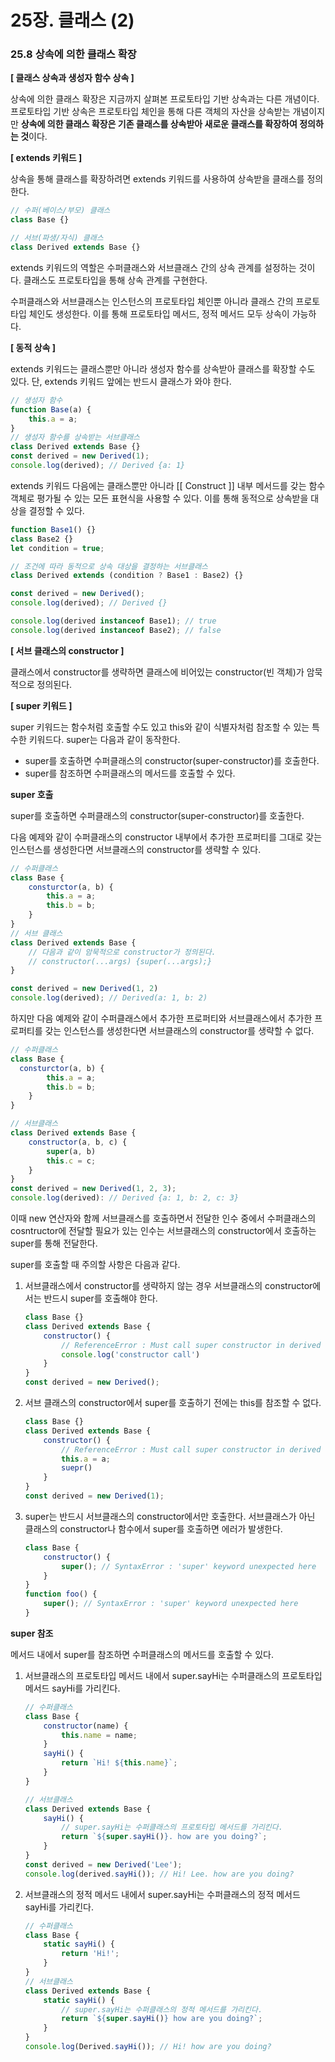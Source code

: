 # 25장. 클래스 (2)

### 25.8 상속에 의한 클래스 확장

**[ 클래스 상속과 생성자 함수 상속 ]**

상속에 의한 클래스 확장은 지금까지 살펴본 프로토타입 기반 상속과는 다른 개념이다. 프로토타입 기반 상속은 프로토타입 체인을 통해 다른 객체의 자산을 상속받는 개념이지만 **상속에 의한 클래스 확장은 기존 클래스를 상속받아 새로운 클래스를 확장하여 정의하는 것**이다.



**[ extends 키워드 ]**

상속을 통해 클래스를 확장하려면 extends 키워드를 사용하여 상속받을 클래스를 정의한다.

```javascript
// 수퍼(베이스/부모) 클래스
class Base {}

// 서브(파생/자식) 클래스
class Derived extends Base {}
```

extends 키워드의 역할은 수퍼클래스와 서브클래스 간의 상속 관계를 설정하는 것이다. 클래스도 프로토타입을 통해 상속 관계를 구현한다.

수퍼클래스와 서브클래스는 인스턴스의 프로토타입 체인뿐 아니라 클래스 간의 프로토타입 체인도 생성한다. 이를 통해 프로토타입 메서드, 정적 메서드 모두 상속이 가능하다.



**[ 동적 상속 ]**

extends 키워드는 클래스뿐만 아니라 생성자 함수를 상속받아 클래스를 확장할 수도 있다. 단, extends 키워드 앞에는 반드시 클래스가 와야 한다.

```javascript
// 생성자 함수
function Base(a) {
    this.a = a;
}
// 생성자 함수를 상속받는 서브클래스
class Derived extends Base {}
const derived = new Derived(1);
console.log(derived); // Derived {a: 1}
```

extends 키워드 다음에는 클래스뿐만 아니라 [[ Construct ]] 내부 메서드를 갖는 함수 객체로 평가될 수 있는 모든 표현식을 사용할 수 있다. 이를 통해 동적으로 상속받을 대상을 결정할 수 있다.

```javascript
function Base1() {}
class Base2 {}
let condition = true;

// 조건에 따라 동적으로 상속 대상을 결정하는 서브클래스
class Derived extends (condition ? Base1 : Base2) {}

const derived = new Derived();
console.log(derived); // Derived {}

console.log(derived instanceof Base1); // true
console.log(derived instanceof Base2); // false
```



**[ 서브 클래스의 constructor ]**

클래스에서 constructor를 생략하면 클래스에 비어있는 constructor(빈 객체)가 암묵적으로 정의된다. 



**[ super 키워드 ]**

super 키워드는 함수처럼 호출할 수도 있고 this와 같이 식별자처럼 참조할 수 있는 특수한 키워드다. super는 다음과 같이 동작한다.

- super를 호출하면 수퍼클래스의 constructor(super-constructor)를 호출한다.
- super를 참조하면 수퍼클래스의 메서드를 호출할 수 있다.



**super 호출**

super를 호출하면 수퍼클래스의 constructor(super-constructor)를 호출한다.

다음 예제와 같이 수퍼클래스의 constructor 내부에서 추가한 프로퍼티를 그대로 갖는 인스턴스를 생성한다면 서브클래스의 constructor를 생략할 수 있다.

```javascript
// 수퍼클래스
class Base {
    consturctor(a, b) {
        this.a = a;
        this.b = b;
    }
}
// 서브 클래스
class Derived extends Base {
    // 다음과 같이 암묵적으로 constructor가 정의된다.
    // constructor(...args) {super(...args);}
}

const derived = new Derived(1, 2)
console.log(derived); // Derived(a: 1, b: 2)
```

하지만 다음 예제와 같이 수퍼클래스에서 추가한 프로퍼티와 서브클래스에서 추가한 프로퍼티를 갖는 인스턴스를 생성한다면 서브클래스의 constructor를 생략할 수 없다. 

```javascript
// 수퍼클래스
class Base {
  consturctor(a, b) {
        this.a = a;
        this.b = b;
    }  
}

// 서브클래스
class Derived extends Base {
    constructor(a, b, c) {
        super(a, b)
        this.c = c;
    }
}
const derived = new Derived(1, 2, 3); 
console.log(derived): // Derived {a: 1, b: 2, c: 3}
```

이때 new 연산자와 함께 서브클래스를 호출하면서 전달한 인수 중에서 수퍼클래스의 cosntructor에 전달할 필요가 있는 인수는 서브클래스의 constructor에서 호출하는 super를 통해 전달한다.

super를 호출할 때 주의할 사항은 다음과 같다.

1. 서브클래스에서 constructor를 생략하지 않는 경우 서브클래스의 constructor에서는 반드시 super를 호출해야 한다.

   ```javascript
   class Base {}
   class Derived extends Base {
       constructor() {
           // ReferenceError : Must call super constructor in derived calss before accessing 'this' or returning from derived constructor
           console.log('constructor call')
       }
   }
   const derived = new Derived();
   ```

2. 서브 클래스의 constructor에서 super를 호출하기 전에는 this를 참조할 수 없다.

   ```javascript
   class Base {}
   class Derived extends Base {
       constructor() {
           // ReferenceError : Must call super constructor in derived calss before accessing 'this' or returning from derived constructor
           this.a = a;
           suepr()
       }
   }
   const derived = new Derived(1);
   ```

3. super는 반드시 서브클래스의 constructor에서만 호출한다. 서브클래스가 아닌 클래스의 constructor나 함수에서 super를 호출하면 에러가 발생한다.

   ```javascript
   class Base {
       constructor() {
           super(); // SyntaxError : 'super' keyword unexpected here
       }
   }
   function foo() {
       super(); // SyntaxError : 'super' keyword unexpected here
   }
   ```

   

**super 참조**

메서드 내에서 super를 참조하면 수퍼클래스의 메서드를 호출할 수 있다.

1. 서브클래스의 프로토타입 메서드 내에서 super.sayHi는 수퍼클래스의 프로토타입 메서드 sayHi를 가리킨다.

   ```javascript
   // 수퍼클래스
   class Base {
       constructor(name) {
           this.name = name;
       }
       sayHi() {
           return `Hi! ${this.name}`;
       }
   }
   
   // 서브클래스
   class Derived extends Base {
       sayHi() {
           // super.sayHi는 수퍼클래스의 프로토타입 메서드를 가리킨다.
           return `${super.sayHi()}. how are you doing?`;
       }
   }
   const derived = new Derived('Lee');
   console.log(derived.sayHi()); // Hi! Lee. how are you doing?
   ```

2. 서브클래스의 정적 메서드 내에서 super.sayHi는 수퍼클래스의 정적 메서드 sayHi를 가리킨다.

   ```javascript
   // 수퍼클래스
   class Base {
       static sayHi() {
           return 'Hi!';
       }
   }
   // 서브클래스
   class Derived extends Base {
       static sayHi() {
           // super.sayHi는 수퍼클래스의 정적 메서드를 가리킨다.
           return `${super.sayHi()} how are you doing?`;
       }
   }
   console.log(Derived.sayHi()); // Hi! how are you doing?
   ```

   